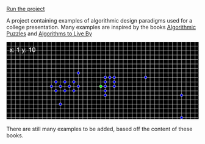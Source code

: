 [Run the project](https://rawgit.com/Glissando/Algorithms-Presentation/master/index.html)

A project containing examples of algorithmic design paradigms used for a college presentation. Many examples are inspired by the books [Algorithmic Puzzles](https://www.amazon.com/Algorithmic-Puzzles-Anany-Levitin/dp/0199740445) and [Algorithms to Live By](https://www.amazon.com/Algorithms-Live-Computer-Science-Decisions/dp/1627790365)

![alt text](https://github.com/Glissando/Algorithms-Presentation/blob/master/raw/iterative_algorithm.png "Iterative algorithm")

There are still many examples to be added, based off the content of these books.
